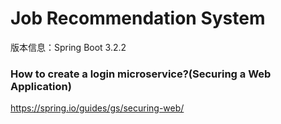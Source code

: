 # Job Recommendation System

版本信息：Spring Boot 3.2.2



### How to create a login microservice?(Securing a Web Application)

https://spring.io/guides/gs/securing-web/
